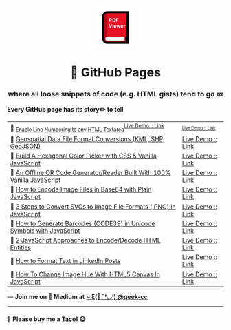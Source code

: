 <div align="center">
  <img src="https://github.com/incubated-geek-cc/OfflinePDFViewer/raw/main/img/logo.png" width="96" alt="logo">

  # 📄 GitHub Pages

  ### where all loose snippets of code (e.g. HTML gists) tend to go 💤

<div align="left">

  **Every GitHub page has its story✏️ to tell**

</div>
<div align="left">
	<table>
		<tr>
			<td>📑 <sub><a href='https://medium.com/weekly-webtips/enable-line-numbering-to-any-html-textarea-35e15ea320e2' target='_blank'>Enable Line Numbering to any HTML Textarea</a></sub><sup><a href="https://incubated-geek-cc.github.io/code-editors/" target="_blank">Live Demo :: Link</a></sup></td>
			<td><sup><sub><a href="https://incubated-geek-cc.github.io/code-editors/" target="_blank">Live Demo :: Link</a></sub></sup></td>
		</tr>
		<tr>
			<td>📑 <a href='https://towardsdatascience.com/geospatial-file-format-conversions-kml-shp-geojson-25261beb2153' target='_blank'>Geospatial Data File Format Conversions (KML, SHP, GeoJSON)</a></td>
			<td><a href="https://incubated-geek-cc.github.io/geospatial-data-convertors/" target="_blank">Live Demo :: Link</a></td>
		</tr>
		<tr>
			<td>📑 <a href='https://medium.com/weekly-webtips/build-a-hexagonal-color-picker-with-css-vanilla-javascript-36e62d10527' target='_blank'>Build A Hexagonal Color Picker with CSS & Vanilla JavaScript</a></td>
			<td><a href="https://incubated-geek-cc.github.io/hexagonal-picker/" target="_blank">Live Demo :: Link</a></td>
		</tr>
		<tr>
			<td>📑 <a href='https://javascript.plainenglish.io/an-offline-qr-code-generator-reader-built-in-100-vanilla-javascript-b7e8aec812e8' target='_blank'>An Offline QR Code Generator/Reader Built With 100% Vanilla JavaScript</a></td>
			<td><a href="https://incubated-geek-cc.github.io/qr-utility/" target="_blank">Live Demo :: Link</a></td>
		</tr>
		<tr>
			<td>📑 <a href='https://javascript.plainenglish.io/how-to-encode-image-files-in-base64-with-plain-javascript-4927fa08e063' target='_blank'>How to Encode Image Files in Base64 with Plain JavaScript</a></td>
			<td><a href="https://incubated-geek-cc.github.io/encode-base64/" target="_blank">Live Demo :: Link</a></td>
		</tr>
		<tr>
			<td>📑 <a href='https://javascript.plainenglish.io/3-steps-to-convert-svgs-to-image-file-formats-png-in-javascript-5394bf837185' target='_blank'>3 Steps to Convert SVGs to Image File Formats (.PNG) in JavaScript</a></td>
			<td><a href="https://incubated-geek-cc.github.io/svg2png/" target="_blank">Live Demo :: Link</a></td>
		</tr>
		<tr>
			<td>📑 <a href='https://medium.com/weekly-webtips/how-to-generate-barcodes-code39-in-unicode-symbols-with-javascript-3d53559b877c' target='_blank'>How to Generate Barcodes (CODE39) in Unicode Symbols with JavaScript</a></td>
			<td><a href="https://incubated-geek-cc.github.io/barcode-39/" target="_blank">Live Demo :: Link</a></td>
		</tr>
		<tr>
			<td>📑 <a href='https://javascript.plainenglish.io/here-are-2-javascript-approaches-to-encode-decode-html-entities-52989bb12031' target='_blank'>2 JavaScript Approaches to Encode/Decode HTML Entities</a></td>
			<td><a href="https://incubated-geek-cc.github.io/html-encode-decode/" target="_blank">Live Demo :: Link</a></td>
		</tr>
		<tr>
			<td>📑 <a href='https://medium.com/geekculture/how-to-format-text-in-linkedin-posts-808e322f9e59' target='_blank'>How to Format Text in LinkedIn Posts</a></td>
			<td><a href="https://incubated-geek-cc.github.io/text-formatters/" target="_blank">Live Demo :: Link</a></td>
		</tr>
		<tr>
			<td>📑 <a href='https://javascript.plainenglish.io/how-to-change-image-hue-with-html5-canvas-in-javascript-514f0e8226a0' target='_blank'>How To Change Image Hue With HTML5 Canvas In JavaScript</a></td>
			<td><a href="https://incubated-geek-cc.github.io/image-rgb-change/" target="_blank">Live Demo :: Link</a></td>
		</tr>
	</table>
</div>
</div>

<p>— <b>Join me on 📝 <b>Medium</b> at <a href='https://medium.com/@geek-cc' target='_blank'>~ ξ(🎀˶❛◡❛) @geek-cc</a></b></p>

---

#### 🌮 Please buy me a <a href='https://www.buymeacoffee.com/geekcc' target='_blank'>Taco</a>! 😋